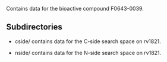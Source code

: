 Contains data for the bioactive compound F0643-0039.

## Subdirectories

- cside/ contains data for the C-side search space on rv1821.

- nside/ contains data for the N-side search space on rv1821.

